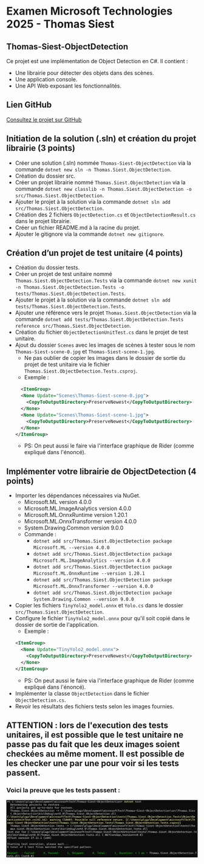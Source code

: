 # Examen Microsoft Technologies 2025 - Thomas Siest
## Thomas-Siest-ObjectDetection

Ce projet est une implémentation de Object Detection en C#. Il contient :
- Une librairie pour détecter des objets dans des scènes.
- Une application console.
- Une API Web exposant les fonctionnalités.

## Lien GitHub
[Consultez le projet sur GitHub](https://github.com/plugveg/Thomas-Siest-ObjectDetection)

## Initiation de la solution (.sln) et création du projet librairie (3 points)
- Créer une solution (.sln) nommée `Thomas-Siest-ObjectDetection` via la commande `dotnet new sln -n Thomas.Siest.ObjectDetection`.
- Création du dossier src.
- Créer un projet librairie nommé `Thomas.Siest.ObjectDetection` via la commande `dotnet new classlib -n Thomas.Siest.ObjectDetection -o src/Thomas.Siest.ObjectDetection`.
- Ajouter le projet à la solution via la commande `dotnet sln add src/Thomas.Siest.ObjectDetection`.
- Création des 2 fichiers `ObjectDetection.cs` et `ObjectDetectionResult.cs` dans le projet librairie.
- Créer un fichier README.md à la racine du projet.
- Ajouter le gitignore via la commande `dotnet new gitignore`.

## Création d’un projet de test unitaire (4 points) 
- Création du dossier tests.
- Créer un projet de test unitaire nommé `Thomas.Siest.ObjectDetection.Tests` via la commande `dotnet new xunit -n Thomas.Siest.ObjectDetection.Tests -o tests/Thomas.Siest.ObjectDetection.Tests`.
- Ajouter le projet à la solution via la commande `dotnet sln add tests/Thomas.Siest.ObjectDetection.Tests`.
- Ajouter une référence vers le projet `Thomas.Siest.ObjectDetection` via la commande `dotnet add tests/Thomas.Siest.ObjectDetection.Tests reference src/Thomas.Siest.ObjectDetection`.
- Création du fichier `ObjectDetectionUnitTest.cs` dans le projet de test unitaire.
- Ajout du dossier `Scenes` avec les images de scènes à tester sous le nom `Thomas-Siest-scene-0.jpg` et `Thomas-Siest-scene-1.jpg`.
  - Ne pas oublier de copier les images dans le dossier de sortie du projet de test unitaire via le fichier `Thomas.Siest.ObjectDetection.Tests.csproj`.
  - Exemple :
  ```xml
    <ItemGroup>
    <None Update="Scenes\Thomas-Siest-scene-0.jpg">
      <CopyToOutputDirectory>PreserveNewest</CopyToOutputDirectory>
    </None>
    <None Update="Scenes\Thomas-Siest-scene-1.jpg">
      <CopyToOutputDirectory>PreserveNewest</CopyToOutputDirectory>
    </None>
  </ItemGroup>
    ```
  - PS: On peut aussi le faire via l'interface graphique de Rider (comme expliqué dans l'énoncé).

## Implémenter votre librairie de ObjectDetection (4 points) 
- Importer les dépendances nécessaires via NuGet.
  - Microsoft.ML version 4.0.0 
  - Microsoft.ML.ImageAnalytics version 4.0.0 
  - Microsoft.ML.OnnxRuntime version 1.20.1
  - Microsoft.ML.OnnxTransformer version 4.0.0
  - System.Drawing.Common version 9.0.0 
  - Commande : 
    - `dotnet add src/Thomas.Siest.ObjectDetection package Microsoft.ML --version 4.0.0`
    - `dotnet add src/Thomas.Siest.ObjectDetection package Microsoft.ML.ImageAnalytics --version 4.0.0`
    - `dotnet add src/Thomas.Siest.ObjectDetection package Microsoft.ML.OnnxRuntime --version 1.20.1`
    - `dotnet add src/Thomas.Siest.ObjectDetection package Microsoft.ML.OnnxTransformer --version 4.0.0`
    - `dotnet add src/Thomas.Siest.ObjectDetection package System.Drawing.Common --version 9.0.0`
- Copier les fichiers `TinyYolo2_model.onnx` et `Yolo.cs` dans le dossier `src/Thomas.Siest.ObjectDetection`.
- Configure le fichier `TinyYolo2_model.onnx` pour qu'il soit copié dans le dossier de sortie de l'application.
  - Exemple :
  ```xml
  <ItemGroup>
    <None Update="TinyYolo2_model.onnx">
      <CopyToOutputDirectory>PreserveNewest</CopyToOutputDirectory>
    </None>
  </ItemGroup>
  ```
  - PS: On peut aussi le faire via l'interface graphique de Rider (comme expliqué dans l'énoncé).
- Implémenter la classe `ObjectDetection` dans le fichier `ObjectDetection.cs`.
- Revoir les résultats des fichiers tests selon les images fournies.
## ATTENTION : lors de l'execution des tests unitaires, il est possible que le test unitaire ne passe pas du fait que les deux images soient checkées au même moment. Il est possible de les checker une par une pour voir si les tests passent.
### Voici la preuve que les tests passent :
![Tests](tests/Thomas.Siest.ObjectDetection.Tests/Static/PreuveUnitTestingPass.png)

